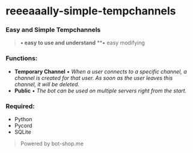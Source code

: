 # reeeaaally-simple-tempchannels

### Easy and Simple Tempchannels
> **• easy to use and understand**
> **• easy modifying

### Functions:
+ **Temporary Channel** • _When a user connects to a specific channel, a channel is created for that user. As soon as the user leaves this channel, it will be deleted._
+ **Public** • _The bot can be used on multiple servers right from the start._

### Required:
+ Python
+ Pycord
+ SQLite

> Powered by bot-shop.me
